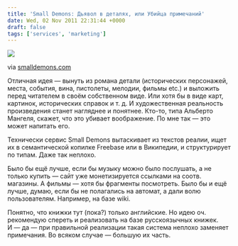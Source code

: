 ```yaml
---
title: 'Small Demons: Дьявол в деталях, или Убийца примечаний'
date: Wed, 02 Nov 2011 22:31:44 +0000
draft: false
tags: ['services', 'marketing']
---
```


![](http://images.smalldemonscdn.com/77905.jpg)

via [smalldemons.com](http://www.smalldemons.com/books/The_Girl_with_the_Dragon_Tattoo_Stieg_Larsson_(2005))

Отличная идея — вынуть из романа детали (исторических персонажей, места, события, вина, пистолеты, мелодии, фильмы etc.) и выложить перед читателем в своём собственном виде. Или хотя бы в виде карт, картинок, исторических справок и т. д. И художественная реальность произведения станет нагляднее и понятнее. Кто-то, типа Альберто Мангеля, скажет, что это убивает воображение. По мне так — это может напитать его.

Технически сервис Small Demons вытаскивает из текстов реалии, ищет их в семантической копилке Freebase или в Википедии, и структурирует по типам. Даже так неплохо.

Было бы ещё лучше, если бы музыку можно было послушать, а не только купить — сайт уже монетизируется ссылками на соотв. магазины. А фильмы — хотя бы фрагменты посмотреть. Было бы и ещё лучше, думаю, если бы не полагались на автомат, а дали волю пользователям. Например, на базе wiki.

Понятно, что книжки тут (пока?) только английские. Но идею оч. рекомендую спереть и реализовать на базе русскоязычных книжек.  
И — да — при правильной реализации такая система неплохо заменяет примечания. Во всяком случае — большую их часть.